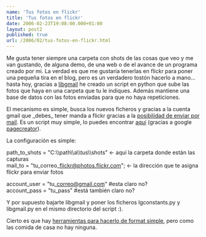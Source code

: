 ```yaml
---
name: 'Tus fotos en flickr'
title: 'Tus fotos en flickr'
date: 2006-02-23T19:08:00.000+01:00
layout: post2
published: true
url: /2006/02/tus-fotos-en-flickr.html
---
```


Me gusta tener siempre una carpeta con shots de las cosas que veo y me van gustando, de alguna demo, de una web o de el avance de un programa creado por mi. La verdad es que me gustaría tenerlas en flickr para poner una pequeña tira en el blog, pero es un verdadero tostón hacerlo a mano... hasta hoy, gracias a [libgmail](http://libgmail.sourceforge.net/) he creado un script en python que sube las fotos que haya en una carpeta que tu le indiques. Además mantiene una base de datos con las fotos enviadas para que no haya repeticiones.  
  
El mecanismo es simple, busca los nuevos ficheros y gracias a la cuenta gmail que \_debes\_ tener manda a flickr gracias a la [posibilidad de enviar por mail](http://www.flickr.com/account/uploadbyemail/). Es un script muy simple, lo puedes encontrar [aquí](http://qualopec.googlepages.com/subiraflickr) (gracias a google [pagecreator](http://pages.google.com/)).  
  
La configuración es simple:  
  
path\_to\_shots = "C:\\\\path\\\\a\\\\tus\\\\shots" <- aquí la carpeta donde están las capturas  
mail\_to = "tu\_correo\_flickr@photos.flickr.com"; <- la dirección que te asigna flickr para enviar fotos  
  
  
account\_user = "tu\_correo@gmail.com" #esta claro no?  
account\_pass = "tu\_pass" #está también claro no?  
  
Y por supuesto bajarte libgmail y poner los ficheros lgconstants.py y libgmail.py en el mismo directorio del script :).  
  
Cierto es que hay [herramientas para hacerlo de format simple](http://www.flickr.com/tools/), pero como las comida de casa no hay ninguna.